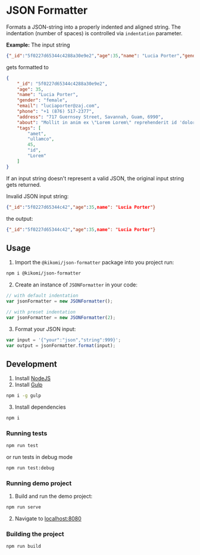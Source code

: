 # JSON Formatter
Formats a JSON-string into a properly indented and aligned string. The indentation (number of spaces) is controlled via `indentation` parameter. 

**Example:**
The input string 
```json
{"_id":"5f0227d65344c4288a30e9e2","age":35,"name": "Lucia Porter","gender":"female","email":"luciaporter@zaj.com","phone":"+1 (876) 517-2377","address":"717 Guernsey Street, Savannah, Guam, 6990","about": "Mollit in anim ex \"Lorem Lorem\" reprehenderit id 'dolore' irure qui.","tags":["amet","ullamco",45,"id","Lorem"]}
```
gets formatted to
```json
{
    "_id": "5f0227d65344c4288a30e9e2",
    "age": 35,
    "name": "Lucia Porter",
    "gender": "female",
    "email": "luciaporter@zaj.com",
    "phone": "+1 (876) 517-2377",
    "address": "717 Guernsey Street, Savannah, Guam, 6990",
    "about": "Mollit in anim ex \"Lorem Lorem\" reprehenderit id 'dolore' irure qui.",
    "tags": [
        "amet",
        "ullamco",
        45,
        "id",
        "Lorem"
    ]
}
```

If an input string doesn't represent a valid JSON, the original input string gets returned.

Invalid JSON input string:
```json
{"_id":"5f0227d65344c42","age":35,name": "Lucia Porter"}
```
the output:
```json
{"_id":"5f0227d65344c42","age":35,name": "Lucia Porter"}
```

## Usage
1. Import the `@kikomi/json-formatter` package into you project run:
```bash
npm i @kikomi/json-formatter
```
2. Create an instance of `JSONFormatter` in your code:
```javascript
// with default indentation
var jsonFormatter = new JSONFormatter();

// with preset indentation
var jsonFormatter = new JSONFormatter(2);
```

3. Format your JSON input:
```javascript
var input = '{"your":"json","string":999}';
var output = jsonFormatter.format(input);
```

## Development
1. Install [NodeJS](https://nodejs.org/)
2. Install [Gulp](https://gulpjs.com/docs/en/getting-started/quick-start)
```bash
npm i -g gulp
```
3. Install dependencies
```bash
npm i
```

### Running tests
```bash
npm run test
```
or run tests in debug mode
```bash
npm run test:debug
```

### Running demo project
1. Build and run the demo project:
```bash
npm run serve
```
2. Navigate to [localhost:8080](http://localhost:8080)

### Building the project
```bash
npm run build
```